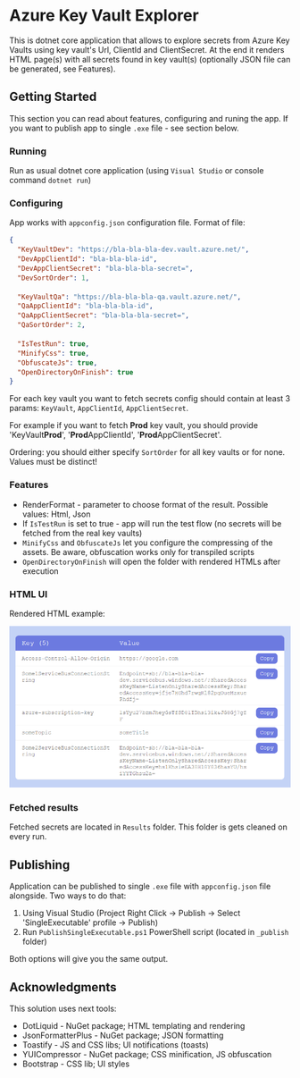 
# Azure Key Vault Explorer

This is dotnet core application that allows to explore secrets from Azure Key Vaults using key vault's Url, ClientId and ClientSecret. At the end it renders HTML page(s) with all secrets found in key vault(s) (optionally JSON file can be generated, see Features).

## Getting Started

This section you can read about features, configuring and runing the app. If you want to publish app to single `.exe` file - see section below.

### Running

Run as usual dotnet core application (using `Visual Studio` or console command `dotnet run`)


### Configuring

App works with `appconfig.json` configuration file. Format of file:

```json
{
  "KeyVaultDev": "https://bla-bla-bla-dev.vault.azure.net/",
  "DevAppClientId": "bla-bla-bla-id",
  "DevAppClientSecret": "bla-bla-bla-secret=",
  "DevSortOrder": 1,
 
  "KeyVaultQa": "https://bla-bla-bla-qa.vault.azure.net/",
  "QaAppClientId": "bla-bla-bla-id",
  "QaAppClientSecret": "bla-bla-bla-secret=",
  "QaSortOrder": 2,
 
  "IsTestRun": true,
  "MinifyCss": true,
  "ObfuscateJs": true,
  "OpenDirectoryOnFinish": true
}
```
For each key vault you want to fetch secrets config should contain at least 3 params: `KeyVault`, `AppClientId`, `AppClientSecret`. 

For example if you want to fetch **Prod** key vault, you should provide 'KeyVault**Prod**', '**Prod**AppClientId', '**Prod**AppClientSecret'.

Ordering: you should either specify `SortOrder` for all key vaults or for none. Values must be distinct!


### Features

* RenderFormat - parameter to choose format of the result. Possible values: Html, Json
* If `IsTestRun` is set to true - app will run the test flow (no secrets will be fetched from the real key vaults)
* `MinifyCss` and `ObfuscateJs` let you configure the compressing of the assets. Be aware, obfuscation works only for transpiled scripts
* `OpenDirectoryOnFinish` will open the folder with rendered HTMLs after execution

### HTML UI
Rendered HTML example:

![HTML UI](./Assets/images/screenshot/result.png?raw=true)

### Fetched results
Fetched secrets are located in `Results` folder. This folder is gets cleaned on every run.

## Publishing

Application can be published to single `.exe` file with `appconfig.json` file alongside. Two ways to do that: 
1. Using Visual Studio (Project Right Click &rarr; Publish &rarr; Select 'SingleExecutable' profile &rarr; Publish)
2. Run `PublishSingleExecutable.ps1` PowerShell script (located in `_publish` folder)

Both options will give you the same output.

## Acknowledgments

This solution uses next tools:
* DotLiquid - NuGet package; HTML templating and rendering
* JsonFormatterPlus - NuGet package; JSON formatting
* Toastify - JS and CSS libs;  UI notifications (toasts)
* YUICompressor - NuGet package; CSS minification, JS obfuscation
* Bootstrap - CSS lib; UI styles
